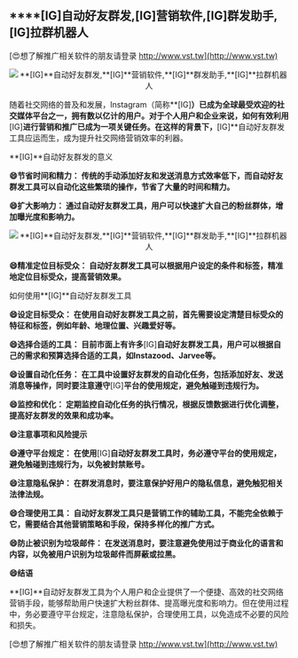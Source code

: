 ## ****[IG]**自动好友群发,**[IG]**营销软件,**[IG]**群发助手,**[IG]**拉群机器人**

[😍想了解推广相关软件的朋友请登录 http://www.vst.tw](http://www.vst.tw)

 <center><img src="https://vst.tw/MP4/tuiguang/png/7.png" alt="**[IG]**自动好友群发,**[IG]**营销软件,**[IG]**群发助手,**[IG]**拉群机器人"></center>

随着社交网络的普及和发展，Instagram（简称**[IG]**）已成为全球最受欢迎的社交媒体平台之一，拥有数以亿计的用户。对于个人用户和企业来说，如何有效利用**[IG]**进行营销和推广已成为一项关键任务。在这样的背景下，**[IG]**自动好友群发工具应运而生，成为提升社交网络营销效率的利器。

**[IG]**自动好友群发的意义

**😄节省时间和精力： 传统的手动添加好友和发送消息方式效率低下，而自动好友群发工具可以自动化这些繁琐的操作，节省了大量的时间和精力。**

**😄扩大影响力： 通过自动好友群发工具，用户可以快速扩大自己的粉丝群体，增加曝光度和影响力。**

 <center><img src="https://vst.tw/MP4/tuiguang/png/8.png" alt="**[IG]**自动好友群发,**[IG]**营销软件,**[IG]**群发助手,**[IG]**拉群机器人"></center>

**😄精准定位目标受众： 自动好友群发工具可以根据用户设定的条件和标签，精准地定位目标受众，提高营销效果。**

如何使用**[IG]**自动好友群发工具

**😄设定目标受众： 在使用自动好友群发工具之前，首先需要设定清楚目标受众的特征和标签，例如年龄、地理位置、兴趣爱好等。**

**😄选择合适的工具： 目前市面上有许多**[IG]**自动好友群发工具，用户可以根据自己的需求和预算选择合适的工具，如Instazood、Jarvee等。**

**😄设置自动化任务： 在工具中设置好友群发的自动化任务，包括添加好友、发送消息等操作，同时要注意遵守**[IG]**平台的使用规定，避免触碰到违规行为。**

**😄监控和优化： 定期监控自动化任务的执行情况，根据反馈数据进行优化调整，提高好友群发的效果和成功率。**

**😄注意事项和风险提示**

**😄遵守平台规定： 在使用**[IG]**自动好友群发工具时，务必遵守平台的使用规定，避免触碰到违规行为，以免被封禁账号。**

**😄注意隐私保护： 在群发消息时，要注意保护好用户的隐私信息，避免触犯相关法律法规。**

**😄合理使用工具： 自动好友群发工具只是营销工作的辅助工具，不能完全依赖于它，需要结合其他营销策略和手段，保持多样化的推广方式。**

**😄防止被识别为垃圾邮件： 在发送消息时，要注意避免使用过于商业化的语言和内容，以免被用户识别为垃圾邮件而屏蔽或拉黑。**

**😄结语**

**[IG]**自动好友群发工具为个人用户和企业提供了一个便捷、高效的社交网络营销手段，能够帮助用户快速扩大粉丝群体、提高曝光度和影响力。但在使用过程中，务必要遵守平台规定，注意隐私保护，合理使用工具，以免造成不必要的风险和损失。

[😍想了解推广相关软件的朋友请登录 http://www.vst.tw](http://www.vst.tw)



